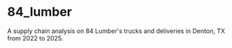 # 84_lumber
A supply chain analysis on 84 Lumber's trucks and deliveries in Denton, TX from 2022 to 2025.
